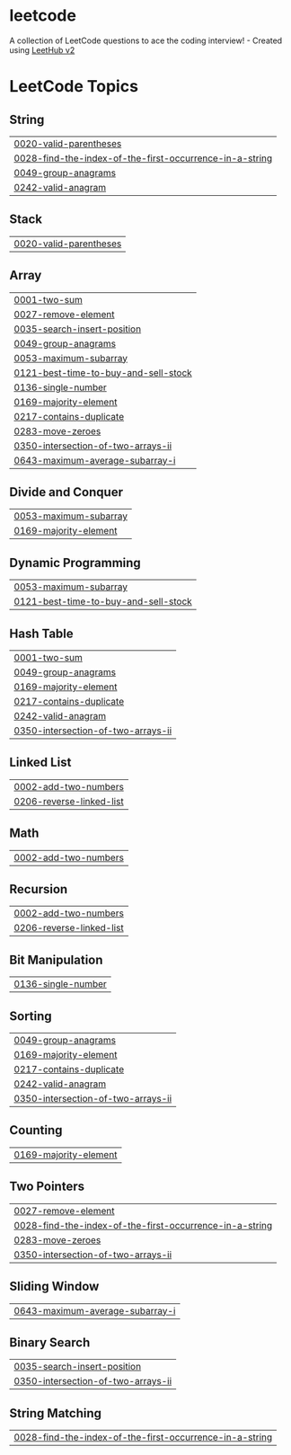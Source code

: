 # leetcode
A collection of LeetCode questions to ace the coding interview! - Created using [LeetHub v2](https://github.com/arunbhardwaj/LeetHub-2.0)

<!---LeetCode Topics Start-->
# LeetCode Topics
## String
|  |
| ------- |
| [0020-valid-parentheses](https://github.com/Deepthi-0411/leetcode/tree/master/0020-valid-parentheses) |
| [0028-find-the-index-of-the-first-occurrence-in-a-string](https://github.com/Deepthi-0411/leetcode/tree/master/0028-find-the-index-of-the-first-occurrence-in-a-string) |
| [0049-group-anagrams](https://github.com/Deepthi-0411/leetcode/tree/master/0049-group-anagrams) |
| [0242-valid-anagram](https://github.com/Deepthi-0411/leetcode/tree/master/0242-valid-anagram) |
## Stack
|  |
| ------- |
| [0020-valid-parentheses](https://github.com/Deepthi-0411/leetcode/tree/master/0020-valid-parentheses) |
## Array
|  |
| ------- |
| [0001-two-sum](https://github.com/Deepthi-0411/leetcode/tree/master/0001-two-sum) |
| [0027-remove-element](https://github.com/Deepthi-0411/leetcode/tree/master/0027-remove-element) |
| [0035-search-insert-position](https://github.com/Deepthi-0411/leetcode/tree/master/0035-search-insert-position) |
| [0049-group-anagrams](https://github.com/Deepthi-0411/leetcode/tree/master/0049-group-anagrams) |
| [0053-maximum-subarray](https://github.com/Deepthi-0411/leetcode/tree/master/0053-maximum-subarray) |
| [0121-best-time-to-buy-and-sell-stock](https://github.com/Deepthi-0411/leetcode/tree/master/0121-best-time-to-buy-and-sell-stock) |
| [0136-single-number](https://github.com/Deepthi-0411/leetcode/tree/master/0136-single-number) |
| [0169-majority-element](https://github.com/Deepthi-0411/leetcode/tree/master/0169-majority-element) |
| [0217-contains-duplicate](https://github.com/Deepthi-0411/leetcode/tree/master/0217-contains-duplicate) |
| [0283-move-zeroes](https://github.com/Deepthi-0411/leetcode/tree/master/0283-move-zeroes) |
| [0350-intersection-of-two-arrays-ii](https://github.com/Deepthi-0411/leetcode/tree/master/0350-intersection-of-two-arrays-ii) |
| [0643-maximum-average-subarray-i](https://github.com/Deepthi-0411/leetcode/tree/master/0643-maximum-average-subarray-i) |
## Divide and Conquer
|  |
| ------- |
| [0053-maximum-subarray](https://github.com/Deepthi-0411/leetcode/tree/master/0053-maximum-subarray) |
| [0169-majority-element](https://github.com/Deepthi-0411/leetcode/tree/master/0169-majority-element) |
## Dynamic Programming
|  |
| ------- |
| [0053-maximum-subarray](https://github.com/Deepthi-0411/leetcode/tree/master/0053-maximum-subarray) |
| [0121-best-time-to-buy-and-sell-stock](https://github.com/Deepthi-0411/leetcode/tree/master/0121-best-time-to-buy-and-sell-stock) |
## Hash Table
|  |
| ------- |
| [0001-two-sum](https://github.com/Deepthi-0411/leetcode/tree/master/0001-two-sum) |
| [0049-group-anagrams](https://github.com/Deepthi-0411/leetcode/tree/master/0049-group-anagrams) |
| [0169-majority-element](https://github.com/Deepthi-0411/leetcode/tree/master/0169-majority-element) |
| [0217-contains-duplicate](https://github.com/Deepthi-0411/leetcode/tree/master/0217-contains-duplicate) |
| [0242-valid-anagram](https://github.com/Deepthi-0411/leetcode/tree/master/0242-valid-anagram) |
| [0350-intersection-of-two-arrays-ii](https://github.com/Deepthi-0411/leetcode/tree/master/0350-intersection-of-two-arrays-ii) |
## Linked List
|  |
| ------- |
| [0002-add-two-numbers](https://github.com/Deepthi-0411/leetcode/tree/master/0002-add-two-numbers) |
| [0206-reverse-linked-list](https://github.com/Deepthi-0411/leetcode/tree/master/0206-reverse-linked-list) |
## Math
|  |
| ------- |
| [0002-add-two-numbers](https://github.com/Deepthi-0411/leetcode/tree/master/0002-add-two-numbers) |
## Recursion
|  |
| ------- |
| [0002-add-two-numbers](https://github.com/Deepthi-0411/leetcode/tree/master/0002-add-two-numbers) |
| [0206-reverse-linked-list](https://github.com/Deepthi-0411/leetcode/tree/master/0206-reverse-linked-list) |
## Bit Manipulation
|  |
| ------- |
| [0136-single-number](https://github.com/Deepthi-0411/leetcode/tree/master/0136-single-number) |
## Sorting
|  |
| ------- |
| [0049-group-anagrams](https://github.com/Deepthi-0411/leetcode/tree/master/0049-group-anagrams) |
| [0169-majority-element](https://github.com/Deepthi-0411/leetcode/tree/master/0169-majority-element) |
| [0217-contains-duplicate](https://github.com/Deepthi-0411/leetcode/tree/master/0217-contains-duplicate) |
| [0242-valid-anagram](https://github.com/Deepthi-0411/leetcode/tree/master/0242-valid-anagram) |
| [0350-intersection-of-two-arrays-ii](https://github.com/Deepthi-0411/leetcode/tree/master/0350-intersection-of-two-arrays-ii) |
## Counting
|  |
| ------- |
| [0169-majority-element](https://github.com/Deepthi-0411/leetcode/tree/master/0169-majority-element) |
## Two Pointers
|  |
| ------- |
| [0027-remove-element](https://github.com/Deepthi-0411/leetcode/tree/master/0027-remove-element) |
| [0028-find-the-index-of-the-first-occurrence-in-a-string](https://github.com/Deepthi-0411/leetcode/tree/master/0028-find-the-index-of-the-first-occurrence-in-a-string) |
| [0283-move-zeroes](https://github.com/Deepthi-0411/leetcode/tree/master/0283-move-zeroes) |
| [0350-intersection-of-two-arrays-ii](https://github.com/Deepthi-0411/leetcode/tree/master/0350-intersection-of-two-arrays-ii) |
## Sliding Window
|  |
| ------- |
| [0643-maximum-average-subarray-i](https://github.com/Deepthi-0411/leetcode/tree/master/0643-maximum-average-subarray-i) |
## Binary Search
|  |
| ------- |
| [0035-search-insert-position](https://github.com/Deepthi-0411/leetcode/tree/master/0035-search-insert-position) |
| [0350-intersection-of-two-arrays-ii](https://github.com/Deepthi-0411/leetcode/tree/master/0350-intersection-of-two-arrays-ii) |
## String Matching
|  |
| ------- |
| [0028-find-the-index-of-the-first-occurrence-in-a-string](https://github.com/Deepthi-0411/leetcode/tree/master/0028-find-the-index-of-the-first-occurrence-in-a-string) |
<!---LeetCode Topics End-->